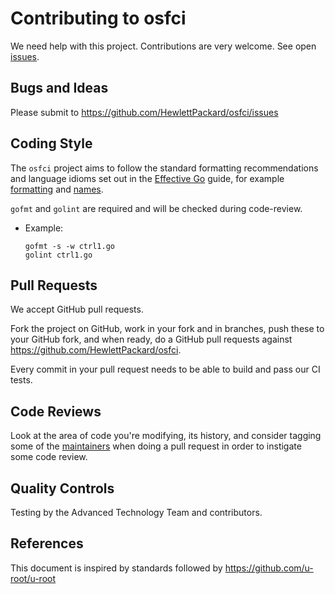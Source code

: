 # Contributing to osfci

We need help with this project. Contributions are very welcome. See open [issues](https://github.com/HewlettPackard/osfci/issues).

## Bugs and Ideas

Please submit to https://github.com/HewlettPackard/osfci/issues

## Coding Style

The ``osfci`` project aims to follow the standard formatting recommendations
and language idioms set out in the [Effective Go](https://golang.org/doc/effective_go.html)
guide, for example [formatting](https://golang.org/doc/effective_go.html#formatting)
and [names](https://golang.org/doc/effective_go.html#names).

`gofmt` and `golint` are required and will be checked during code-review.

- Example:
    ```
    gofmt -s -w ctrl1.go
    golint ctrl1.go
    ```

## Pull Requests

We accept GitHub pull requests.

Fork the project on GitHub, work in your fork and in branches, push
these to your GitHub fork, and when ready, do a GitHub pull requests
against https://github.com/HewlettPackard/osfci.

Every commit in your pull request needs to be able to build and pass our CI tests.

## Code Reviews

Look at the area of code you're modifying, its history, and consider
tagging some of the [maintainers](https://github.com/HewlettPackard/osfci/graphs/contributors) when doing a
pull request in order to instigate some code review.

## Quality Controls

Testing by the Advanced Technology Team and contributors.

## References

This document is inspired by standards followed by https://github.com/u-root/u-root